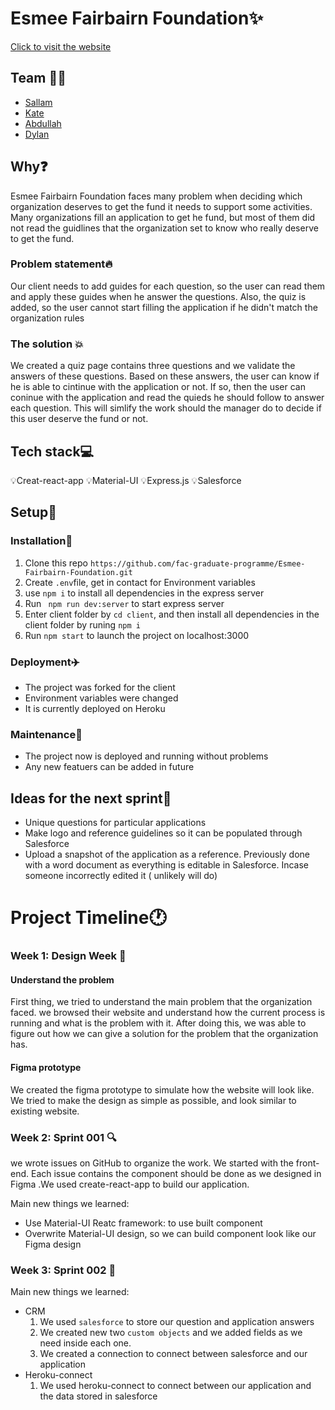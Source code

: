  # Esmee Fairbairn Foundation:sparkles:
[Click to visit the website](https://esmee-fairbairn-foundation.herokuapp.com/)


## Team :two_women_holding_hands::two_men_holding_hands:
- [Sallam](https://github.com/sallamTanna) 
- [Kate](https://github.com/dubhcait)
- [Abdullah](https://github.com/AbdallahAmmar96)
- [Dylan](https://github.com/Dalmano)

## Why:question:
Esmee Fairbairn Foundation faces many problem when deciding which organization deserves to get the fund it needs to support some activities. Many organizations fill an application to get he fund, but most of them did not read the guidlines that the organization set to know who really deserve to get the fund.
### Problem statement:fire:
Our client needs to add guides for each question, so the user can read them and apply these guides when he answer the questions.  Also, the quiz is added, so the user cannot start filling the application if he didn't match the organization rules
### The solution :boom:
We created a quiz page contains three questions and we validate the answers of these questions. Based on these answers, the user can know if he is able to cintinue with the application or not. If so, then the user can coninue with the application and read the quieds he should follow to answer each question. This will simlify the work should the manager do to decide if this user deserve the fund or not.

## Tech stack:computer:
:bulb:Creat-react-app 
:bulb:Material-UI 
:bulb:Express.js
:bulb:Salesforce

## Setup:wrench:
### Installation:running:
1. Clone this repo `https://github.com/fac-graduate-programme/Esmee-Fairbairn-Foundation.git`
2. Create `.env`file, get in contact for Environment variables
3. use `npm i` to install all dependencies in the express server
4. Run ` npm run dev:server` to start express server
5. Enter client folder by `cd client`, and then install all dependencies in the client folder by runing `npm i`
6. Run `npm start` to launch the project on localhost:3000
### Deployment:airplane:
- The project was forked for the client
- Environment variables were changed
- It is currently deployed on Heroku
### Maintenance:hammer:
- The project now is deployed and running without problems
- Any new featuers can be added in future


## Ideas for the next sprint:thought_balloon:
- Unique questions for particular applications
- Make logo and reference guidelines so it can be populated through Salesforce
- Upload a snapshot of the application as a reference. Previously done with a word document as everything is editable in Salesforce. Incase someone incorrectly edited it ( unlikely will do)
# Project Timeline:clock1:

### Week 1: Design Week :triangular_ruler:
#### Understand the problem
First thing, we tried to understand the main problem that the organization faced. we browsed their website and understand how the current process is running and what is the problem with it. After doing this, we was able to figure out how we can give a solution for the problem that the organization has.
#### Figma prototype
We created the figma prototype to simulate how the website will look like. We tried to make the design as simple as possible, and look similar to existing website.
### Week 2: Sprint 001 :mag:
we wrote issues on GitHub to organize the work. We started with the front-end. Each issue contains the component should be done as we designed in Figma .We used create-react-app to build our application.

Main new things we learned:
- Use Material-UI Reatc framework: to use built component
- Overwrite Material-UI design, so we can build component look like our Figma design
### Week 3: Sprint 002 :bell:
Main new things we learned:
- CRM 
  1. We used `salesforce` to store our question and application answers
  2. We created new two `custom objects` and we added fields as we need inside each one.
  3. We created a connection to connect between salesforce and our application
- Heroku-connect
    1. We used heroku-connect to connect between our application and the data stored in salesforce 

